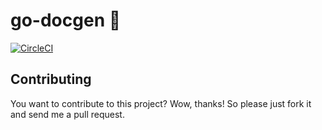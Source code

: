# go-docgen 📔

[![CircleCI](https://circleci.com/gh/saschagrunert/go-docgen.svg?style=shield)](https://circleci.com/gh/saschagrunert/go-docgen)

## Contributing

You want to contribute to this project? Wow, thanks! So please just fork it and
send me a pull request.
